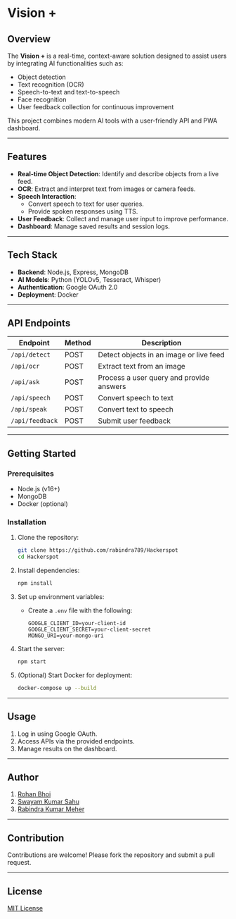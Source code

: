 
# Vision +

## Overview
The **Vision +** is a real-time, context-aware solution designed to assist users by integrating AI functionalities such as:
- Object detection
- Text recognition (OCR)
- Speech-to-text and text-to-speech
- Face recognition
- User feedback collection for continuous improvement

This project combines modern AI tools with a user-friendly API and PWA dashboard.

---

## Features
- **Real-time Object Detection**: Identify and describe objects from a live feed.
- **OCR**: Extract and interpret text from images or camera feeds.
- **Speech Interaction**:
  - Convert speech to text for user queries.
  - Provide spoken responses using TTS.
- **User Feedback**: Collect and manage user input to improve performance.
- **Dashboard**: Manage saved results and session logs.

---

## Tech Stack
- **Backend**: Node.js, Express, MongoDB
- **AI Models**: Python (YOLOv5, Tesseract, Whisper)
- **Authentication**: Google OAuth 2.0
- **Deployment**: Docker

---

## API Endpoints
| Endpoint         | Method | Description                                |
|-------------------|--------|--------------------------------------------|
| `/api/detect`     | POST   | Detect objects in an image or live feed    |
| `/api/ocr`        | POST   | Extract text from an image                |
| `/api/ask`        | POST   | Process a user query and provide answers   |
| `/api/speech`     | POST   | Convert speech to text                    |
| `/api/speak`      | POST   | Convert text to speech                    |
| `/api/feedback`   | POST   | Submit user feedback                      |

---

## Getting Started
### Prerequisites
- Node.js (v16+)
- MongoDB
- Docker (optional)

### Installation
1. Clone the repository:
   ```bash
   git clone https://github.com/rabindra789/Hackerspot
   cd Hackerspot
   ```

2. Install dependencies:
   ```bash
   npm install
   ```

3. Set up environment variables:
   - Create a `.env` file with the following:
     ```env
     GOOGLE_CLIENT_ID=your-client-id
     GOOGLE_CLIENT_SECRET=your-client-secret
     MONGO_URI=your-mongo-uri
     ```
4. Start the server:
   ```bash
   npm start
   ```

5. (Optional) Start Docker for deployment:
   ```bash
   docker-compose up --build
   ```

---

## Usage
1. Log in using Google OAuth.
2. Access APIs via the provided endpoints.
3. Manage results on the dashboard.

---

## Author
1. [Rohan Bhoi](https://github.com/RohanBhoi-7064)
2. [Swayam Kumar Sahu](https://github.com/swayam-1404)
3. [Rabindra Kumar Meher](https://github.com/rabindra789)
   
---

## Contribution
Contributions are welcome! Please fork the repository and submit a pull request.

---

## License
[MIT License](LICENSE)
